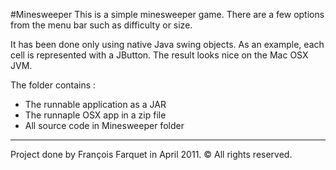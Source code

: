 #Minesweeper
This is a simple minesweeper game. There are a few options from the menu bar such as difficulty or size.

It has been done only using native Java swing objects. As an example, each cell is represented with a JButton. The result looks nice on the Mac OSX JVM.

The folder contains :

*	The runnable application as a JAR
*	The runnaple OSX app in a zip file
*	All source code in Minesweeper folder

___

Project done by François Farquet in April 2011. &copy; All rights reserved.
